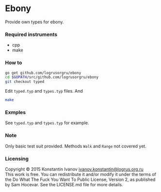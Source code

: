 Ebony
=====

Provide own types for ebony.

### Required instruments

* cpp
* make

### How to

```bash
go get github.com/logrusorgru/ebony
cd $GOPATH/src/github.com/logrusorgru/ebony
git checkout typed
```
Edit `typed.typ` and `types.typ` files. And
```bash
make
```

### Exmples

See `typed.typ` and `types.typ` for example.

### Note

Only basic test suit provided. Methods `Walk` and `Range` not covered yet.

### Licensing

Copyright &copy; 2015 Konstantin Ivanov <ivanov.konstantin@logrus.org.ru>  
This work is free. You can redistribute it and/or modify it under the
terms of the Do What The Fuck You Want To Public License, Version 2,
as published by Sam Hocevar. See the LICENSE.md file for more details.
